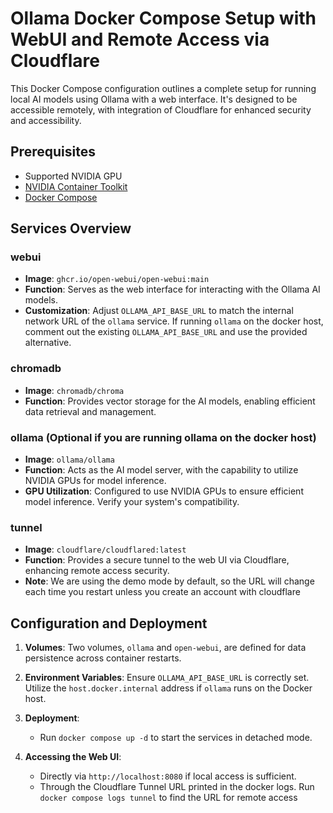 # Ollama Docker Compose Setup with WebUI and Remote Access via Cloudflare

This Docker Compose configuration outlines a complete setup for running local AI models using Ollama with a web interface. It's designed to be accessible remotely, with integration of Cloudflare for enhanced security and accessibility.

## Prerequisites

- Supported NVIDIA GPU
- [NVIDIA Container Toolkit](https://docs.nvidia.com/datacenter/cloud-native/container-toolkit/latest/install-guide.html#installation)
- [Docker Compose](https://docs.docker.com/compose/install/)

## Services Overview

### webui
- **Image**: `ghcr.io/open-webui/open-webui:main`
- **Function**: Serves as the web interface for interacting with the Ollama AI models.
- **Customization**: Adjust `OLLAMA_API_BASE_URL` to match the internal network URL of the `ollama` service. If running `ollama` on the docker host, comment out the existing `OLLAMA_API_BASE_URL` and use the provided alternative.

### chromadb
- **Image**: `chromadb/chroma`
- **Function**: Provides vector storage for the AI models, enabling efficient data retrieval and management.

### ollama (Optional if you are running ollama on the docker host)
- **Image**: `ollama/ollama`
- **Function**: Acts as the AI model server, with the capability to utilize NVIDIA GPUs for model inference.
- **GPU Utilization**: Configured to use NVIDIA GPUs to ensure efficient model inference. Verify your system's compatibility.

### tunnel
- **Image**: `cloudflare/cloudflared:latest`
- **Function**: Provides a secure tunnel to the web UI via Cloudflare, enhancing remote access security.
- **Note**: We are using the demo mode by default, so the URL will change each time you restart unless you create an account with cloudflare

## Configuration and Deployment

1. **Volumes**: Two volumes, `ollama` and `open-webui`, are defined for data persistence across container restarts.

2. **Environment Variables**: Ensure `OLLAMA_API_BASE_URL` is correctly set. Utilize the `host.docker.internal` address if `ollama` runs on the Docker host.

3. **Deployment**:
    - Run `docker compose up -d` to start the services in detached mode.

4. **Accessing the Web UI**:
    - Directly via `http://localhost:8080` if local access is sufficient.
    - Through the Cloudflare Tunnel URL printed in the docker logs. Run `docker compose logs tunnel` to find the URL for remote access
